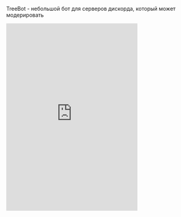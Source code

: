 TreeBot - небольшой бот для серверов дискорда, который может модерировать
<iframe src="https://discordapp.com/widget?id=861980846236106793&theme=dark" width="350" height="500" allowtransparency="true" frameborder="0" sandbox="allow-popups allow-popups-to-escape-sandbox allow-same-origin allow-scripts"></iframe>

